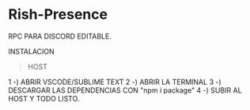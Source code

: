 # Rish-Presence
RPC PARA DISCORD EDITABLE.


INSTALACION 

> HOST

1 -) ABRIR VSCODE/SUBLIME TEXT
2 -) ABRIR LA TERMINAL
3 -) DESCARGAR LAS DEPENDENCIAS CON "npm i package"
4 -) SUBIR AL HOST Y TODO LISTO.
